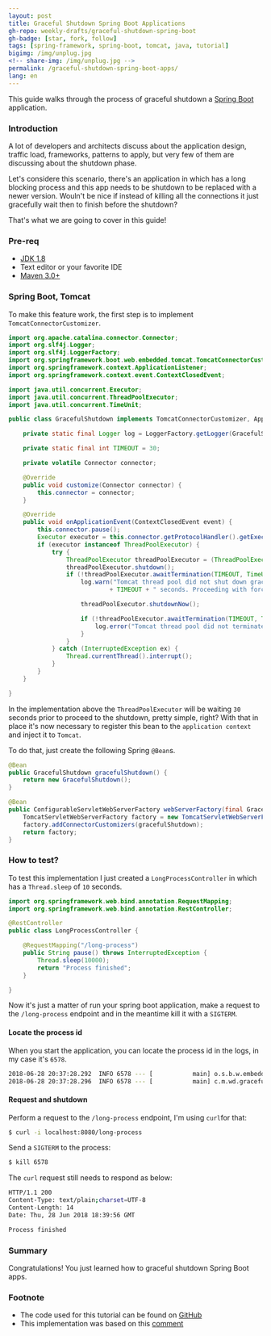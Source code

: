 ```yaml
---
layout: post
title: Graceful Shutdown Spring Boot Applications
gh-repo: weekly-drafts/graceful-shutdown-spring-boot
gh-badge: [star, fork, follow]
tags: [spring-framework, spring-boot, tomcat, java, tutorial]
bigimg: /img/unplug.jpg
<!-- share-img: /img/unplug.jpg -->
permalink: /graceful-shutdown-spring-boot-apps/
lang: en
---
```


This guide walks through the process of graceful shutdown a [Spring Boot](https://spring.io/projects/spring-boot)
application.

### Introduction

A lot of developers and architects discuss about the application design, traffic load, frameworks, patterns 
to apply, but very few of them are discussing about the shutdown phase.

Let's considere this scenario, there's an application in which has a long blocking process and this app needs
to be shutdown to be replaced with a newer version. Wouln't be nice if instead of killing all the connections
it just gracefully wait then to finish before the shutdown?

That's what we are going to cover in this guide!

### Pre-req

 - [JDK 1.8](http://www.oracle.com/technetwork/java/javase/downloads/index.html)
 - Text editor or your favorite IDE
 - [Maven 3.0+](https://maven.apache.org/download.cgi)

### Spring Boot, Tomcat 

To make this feature work, the first step is to implement `TomcatConnectorCustomizer`.

```java
import org.apache.catalina.connector.Connector;
import org.slf4j.Logger;
import org.slf4j.LoggerFactory;
import org.springframework.boot.web.embedded.tomcat.TomcatConnectorCustomizer;
import org.springframework.context.ApplicationListener;
import org.springframework.context.event.ContextClosedEvent;

import java.util.concurrent.Executor;
import java.util.concurrent.ThreadPoolExecutor;
import java.util.concurrent.TimeUnit;

public class GracefulShutdown implements TomcatConnectorCustomizer, ApplicationListener<ContextClosedEvent> {

    private static final Logger log = LoggerFactory.getLogger(GracefulShutdown.class);

    private static final int TIMEOUT = 30;

    private volatile Connector connector;

    @Override
    public void customize(Connector connector) {
        this.connector = connector;
    }

    @Override
    public void onApplicationEvent(ContextClosedEvent event) {
        this.connector.pause();
        Executor executor = this.connector.getProtocolHandler().getExecutor();
        if (executor instanceof ThreadPoolExecutor) {
            try {
                ThreadPoolExecutor threadPoolExecutor = (ThreadPoolExecutor) executor;
                threadPoolExecutor.shutdown();
                if (!threadPoolExecutor.awaitTermination(TIMEOUT, TimeUnit.SECONDS)) {
                    log.warn("Tomcat thread pool did not shut down gracefully within "
                            + TIMEOUT + " seconds. Proceeding with forceful shutdown");

                    threadPoolExecutor.shutdownNow();

                    if (!threadPoolExecutor.awaitTermination(TIMEOUT, TimeUnit.SECONDS)) {
                        log.error("Tomcat thread pool did not terminate");
                    }
                }
            } catch (InterruptedException ex) {
                Thread.currentThread().interrupt();
            }
        }
    }

}
```

In the implementation above the `ThreadPoolExecutor` will be waiting `30` seconds prior to proceed to the shutdown, pretty simple, right?
With that in place it's now necessary to register this bean to the `application context` and inject it to `Tomcat`.

To do that, just create the following Spring `@Bean`s.

```java
@Bean
public GracefulShutdown gracefulShutdown() {
    return new GracefulShutdown();
}

@Bean
public ConfigurableServletWebServerFactory webServerFactory(final GracefulShutdown gracefulShutdown) {
    TomcatServletWebServerFactory factory = new TomcatServletWebServerFactory();
    factory.addConnectorCustomizers(gracefulShutdown);
    return factory;
}
```

### How to test?

To test this implementation I just created a `LongProcessController` in which has a `Thread.sleep` of `10` seconds.

```java
import org.springframework.web.bind.annotation.RequestMapping;
import org.springframework.web.bind.annotation.RestController;

@RestController
public class LongProcessController {

    @RequestMapping("/long-process")
    public String pause() throws InterruptedException {
        Thread.sleep(10000);
        return "Process finished";
    }

}
```

Now it's just a matter of run your spring boot application, make a request to the `/long-process` endpoint
and in the meantime kill it with a `SIGTERM`.

#### Locate the process id

When you start the application, you can locate the process id in the logs, in my case it's `6578`.

```bash
2018-06-28 20:37:28.292  INFO 6578 --- [           main] o.s.b.w.embedded.tomcat.TomcatWebServer  : Tomcat started on port(s): 8080 (http) with context path ''
2018-06-28 20:37:28.296  INFO 6578 --- [           main] c.m.wd.gracefulshutdown.Application      : Started Application in 2.158 seconds (JVM running for 2.591)
```

#### Request and shutdown

Perform a request to the `/long-process` endpoint, I'm using `curl`for that:

```bash
$ curl -i localhost:8080/long-process
```

Send a `SIGTERM` to the process:

```bash
$ kill 6578
```

The `curl` request still needs to respond as below:

```bash
HTTP/1.1 200
Content-Type: text/plain;charset=UTF-8
Content-Length: 14
Date: Thu, 28 Jun 2018 18:39:56 GMT

Process finished
```

### Summary
Congratulations! You just learned how to graceful shutdown Spring Boot apps.

### Footnote
  - The code used for this tutorial can be found on [GitHub](https://github.com/weekly-drafts/graceful-shutdown-spring-boot)
  - This implementation was based on this [comment](https://github.com/spring-projects/spring-boot/issues/4657#issuecomment-161354811)